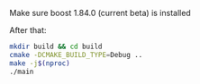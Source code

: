 Make sure boost 1.84.0 (current beta) is installed

After that:
```bash
mkdir build && cd build
cmake -DCMAKE_BUILD_TYPE=Debug ..
make -j$(nproc)
./main
```
